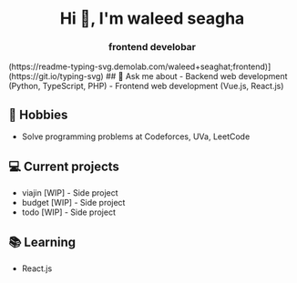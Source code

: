 <h1 align="center">Hi 👋, I'm waleed seagha</h1>
<h3 align="center">frontend develobar</h3>
(https://readme-typing-svg.demolab.com/waleed+seaghat;frontend)](https://git.io/typing-svg)
## 💬 Ask me about
- Backend web development (Python, TypeScript, PHP)
- Frontend web development (Vue.js, React.js)


## 📅 Hobbies
- Solve programming problems at Codeforces, UVa, LeetCode


## 💻 Current projects
- viajin [WIP] - Side project
- budget [WIP] - Side project
- todo [WIP] - Side project

## 📚 Learning
- React.js 


